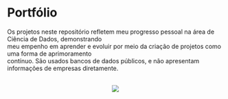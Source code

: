 # Portfólio

Os projetos neste repositório refletem meu progresso pessoal na área de Ciência de Dados, demonstrando<br> meu empenho em aprender e evoluir por meio da criação de projetos como uma forma de aprimoramento<br> contínuo. São usados bancos de dados públicos, e não apresentam informações de empresas diretamente.
<br><br>

<p align="center">
  <a href="https://skillicons.dev">
    <img src="https://skillicons.dev/icons?i=py,r,mysql,js,html,css" />
  </a>
</p>
